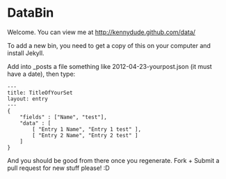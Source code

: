DataBin
=======

Welcome. You can view me at http://kennydude.github.com/data/

To add a new bin, you need to get a copy of this on your computer and install Jekyll.

Add into _posts a file something like 2012-04-23-yourpost.json (it must have a date), then type:

	---
	title: TitleOfYourSet
	layout: entry
	---
	{
		"fields" : ["Name", "test"],
		"data" : [
			[ "Entry 1 Name", "Entry 1 test" ],
			[ "Entry 2 Name", "Entry 2 test" ]
		]
	}


And you should be good from there once you regenerate. Fork + Submit a pull request for new stuff please! :D